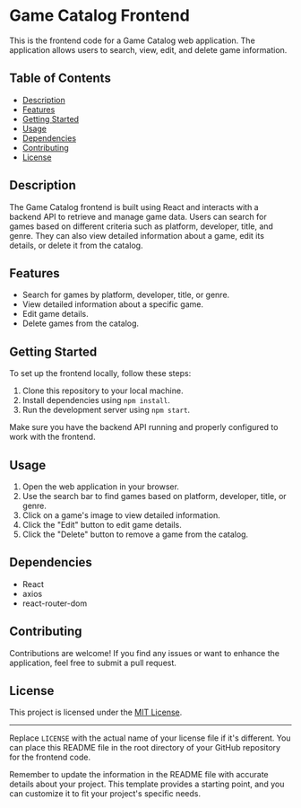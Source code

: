 

# Game Catalog Frontend

This is the frontend code for a Game Catalog web application. The application allows users to search, view, edit, and delete game information.

## Table of Contents

- [Description](#description)
- [Features](#features)
- [Getting Started](#getting-started)
- [Usage](#usage)
- [Dependencies](#dependencies)
- [Contributing](#contributing)
- [License](#license)

## Description

The Game Catalog frontend is built using React and interacts with a backend API to retrieve and manage game data. Users can search for games based on different criteria such as platform, developer, title, and genre. They can also view detailed information about a game, edit its details, or delete it from the catalog.

## Features

- Search for games by platform, developer, title, or genre.
- View detailed information about a specific game.
- Edit game details.
- Delete games from the catalog.

## Getting Started

To set up the frontend locally, follow these steps:

1. Clone this repository to your local machine.
2. Install dependencies using `npm install`.
3. Run the development server using `npm start`.

Make sure you have the backend API running and properly configured to work with the frontend.

## Usage

1. Open the web application in your browser.
2. Use the search bar to find games based on platform, developer, title, or genre.
3. Click on a game's image to view detailed information.
4. Click the "Edit" button to edit game details.
5. Click the "Delete" button to remove a game from the catalog.

## Dependencies

- React
- axios
- react-router-dom

## Contributing

Contributions are welcome! If you find any issues or want to enhance the application, feel free to submit a pull request.

## License

This project is licensed under the [MIT License](LICENSE).

---

Replace `LICENSE` with the actual name of your license file if it's different. You can place this README file in the root directory of your GitHub repository for the frontend code.

Remember to update the information in the README file with accurate details about your project. This template provides a starting point, and you can customize it to fit your project's specific needs.
